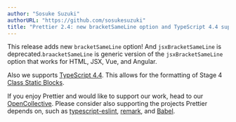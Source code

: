 ```yaml
---
author: "Sosuke Suzuki"
authorURL: "https://github.com/sosukesuzuki"
title: "Prettier 2.4: new bracketSameLine option and TypeScript 4.4 support!"
---
```


This release adds new `bracketSameLine` option! And `jsxBracketSameLine` is deprecated.`braacketSameLine` is generic version of the `jsxBracketSameLine` option that works for HTML, JSX, Vue, and Angular.

Also we supports [TypeScript 4.4](https://www.typescriptlang.org/docs/handbook/release-notes/typescript-4-4.html). This allows for the formatting of Stage 4 [Class Static Blocks](https://github.com/tc39/proposal-class-static-block).

If you enjoy Prettier and would like to support our work, head to our [OpenCollective](https://opencollective.com/prettier). Please consider also supporting the projects Prettier depends on, such as [typescript-eslint](https://opencollective.com/typescript-eslint), [remark](https://opencollective.com/unified), and [Babel](https://opencollective.com/babel).
